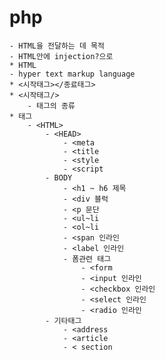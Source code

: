 # php
    - HTML을 전달하는 데 목적
    - HTML안에 injection?으로
    * HTML
    - hyper text markup language
    * <시작태그></종료태그>
    * <시작태그/>
        - 태그의 종류
    * 태그
        - <HTML>
            - <HEAD>
                - <meta
                - <title
                - <style
                - <script
            - BODY
                - <h1 ~ h6 제목
                - <div 블럭
                - <p 문단
                - <ul~li
                - <ol~li
                - <span 인라인
                - <label 인라인
                - 폼관련 태그
                    - <form
                    - <input 인라인
                    - <checkbox 인라인
                    - <select 인라인
                    - <radio 인라인
            - 기타태그
                - <address
                - <article
                - < section